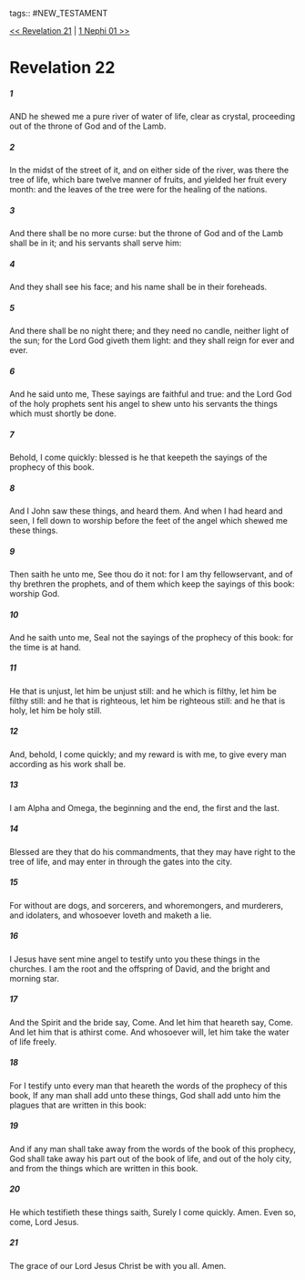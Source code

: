tags:: #NEW_TESTAMENT

[<< Revelation 21](NEW_TESTAMENT/27_Revelation/Revelation_21.md) | [1 Nephi 01 >>](SCRIPTURES/source/scripture/book-of-mormon/01_1_Nephi/1_Nephi_01.md)

# Revelation 22

##### 1

AND he shewed me a pure river of water of life, clear as crystal, proceeding out of the throne of God and of the Lamb.

##### 2

In the midst of the street of it, and on either side of the river, was there the tree of life, which bare twelve manner of fruits, and yielded her fruit every month: and the leaves of the tree were for the healing of the nations.

##### 3

And there shall be no more curse: but the throne of God and of the Lamb shall be in it; and his servants shall serve him:

##### 4

And they shall see his face; and his name shall be in their foreheads.

##### 5

And there shall be no night there; and they need no candle, neither light of the sun; for the Lord God giveth them light: and they shall reign for ever and ever.

##### 6

And he said unto me, These sayings are faithful and true: and the Lord God of the holy prophets sent his angel to shew unto his servants the things which must shortly be done.

##### 7

Behold, I come quickly: blessed is he that keepeth the sayings of the prophecy of this book.

##### 8

And I John saw these things, and heard them. And when I had heard and seen, I fell down to worship before the feet of the angel which shewed me these things.

##### 9

Then saith he unto me, See thou do it not: for I am thy fellowservant, and of thy brethren the prophets, and of them which keep the sayings of this book: worship God.

##### 10

And he saith unto me, Seal not the sayings of the prophecy of this book: for the time is at hand.

##### 11

He that is unjust, let him be unjust still: and he which is filthy, let him be filthy still: and he that is righteous, let him be righteous still: and he that is holy, let him be holy still.

##### 12

And, behold, I come quickly; and my reward is with me, to give every man according as his work shall be.

##### 13

I am Alpha and Omega, the beginning and the end, the first and the last.

##### 14

Blessed are they that do his commandments, that they may have right to the tree of life, and may enter in through the gates into the city.

##### 15

For without are dogs, and sorcerers, and whoremongers, and murderers, and idolaters, and whosoever loveth and maketh a lie.

##### 16

I Jesus have sent mine angel to testify unto you these things in the churches. I am the root and the offspring of David, and the bright and morning star.

##### 17

And the Spirit and the bride say, Come. And let him that heareth say, Come. And let him that is athirst come. And whosoever will, let him take the water of life freely.

##### 18

For I testify unto every man that heareth the words of the prophecy of this book, If any man shall add unto these things, God shall add unto him the plagues that are written in this book:

##### 19

And if any man shall take away from the words of the book of this prophecy, God shall take away his part out of the book of life, and out of the holy city, and from the things which are written in this book.

##### 20

He which testifieth these things saith, Surely I come quickly. Amen. Even so, come, Lord Jesus.

##### 21

The grace of our Lord Jesus Christ be with you all. Amen.
